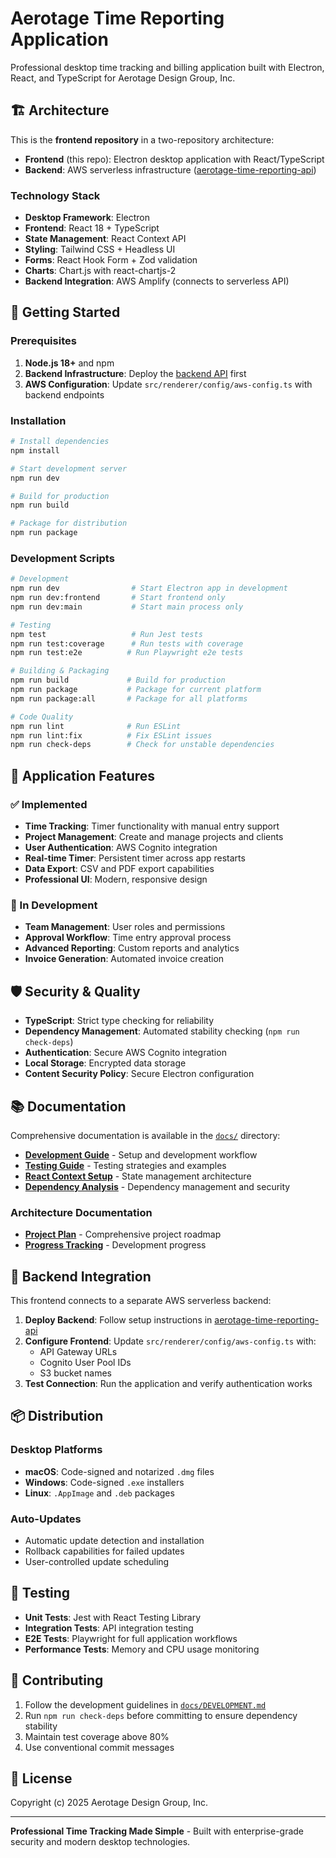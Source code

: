 # Aerotage Time Reporting Application

Professional desktop time tracking and billing application built with Electron, React, and TypeScript for Aerotage Design Group, Inc.

## 🏗️ Architecture

This is the **frontend repository** in a two-repository architecture:

- **Frontend** (this repo): Electron desktop application with React/TypeScript
- **Backend**: AWS serverless infrastructure ([aerotage-time-reporting-api](https://github.com/aerotage/aerotage-time-reporting-api))

### Technology Stack

- **Desktop Framework**: Electron
- **Frontend**: React 18 + TypeScript
- **State Management**: React Context API
- **Styling**: Tailwind CSS + Headless UI
- **Forms**: React Hook Form + Zod validation
- **Charts**: Chart.js with react-chartjs-2
- **Backend Integration**: AWS Amplify (connects to serverless API)

## 🚀 Getting Started

### Prerequisites

1. **Node.js 18+** and npm
2. **Backend Infrastructure**: Deploy the [backend API](https://github.com/aerotage/aerotage-time-reporting-api) first
3. **AWS Configuration**: Update `src/renderer/config/aws-config.ts` with backend endpoints

### Installation

```bash
# Install dependencies
npm install

# Start development server
npm run dev

# Build for production
npm run build

# Package for distribution
npm run package
```

### Development Scripts

```bash
# Development
npm run dev                # Start Electron app in development
npm run dev:frontend       # Start frontend only
npm run dev:main           # Start main process only

# Testing
npm test                   # Run Jest tests
npm run test:coverage      # Run tests with coverage
npm run test:e2e          # Run Playwright e2e tests

# Building & Packaging
npm run build             # Build for production
npm run package           # Package for current platform
npm run package:all       # Package for all platforms

# Code Quality
npm run lint              # Run ESLint
npm run lint:fix          # Fix ESLint issues
npm run check-deps        # Check for unstable dependencies
```

## 📱 Application Features

### ✅ Implemented
- **Time Tracking**: Timer functionality with manual entry support
- **Project Management**: Create and manage projects and clients
- **User Authentication**: AWS Cognito integration
- **Real-time Timer**: Persistent timer across app restarts
- **Data Export**: CSV and PDF export capabilities
- **Professional UI**: Modern, responsive design

### 🚧 In Development
- **Team Management**: User roles and permissions
- **Approval Workflow**: Time entry approval process
- **Advanced Reporting**: Custom reports and analytics
- **Invoice Generation**: Automated invoice creation

## 🛡️ Security & Quality

- **TypeScript**: Strict type checking for reliability
- **Dependency Management**: Automated stability checking (`npm run check-deps`)
- **Authentication**: Secure AWS Cognito integration
- **Local Storage**: Encrypted data storage
- **Content Security Policy**: Secure Electron configuration

## 📚 Documentation

Comprehensive documentation is available in the [`docs/`](./docs/) directory:

- **[Development Guide](./docs/DEVELOPMENT.md)** - Setup and development workflow
- **[Testing Guide](./docs/TESTING.md)** - Testing strategies and examples
- **[React Context Setup](./docs/REACT_CONTEXT_SETUP.md)** - State management architecture
- **[Dependency Analysis](./docs/DEPENDENCY_ANALYSIS.md)** - Dependency management and security

### Architecture Documentation
- **[Project Plan](./AEROTAGE_TIME_APP_PLAN.md)** - Comprehensive project roadmap
- **[Progress Tracking](./aerotage_Time_app_plan_progress.md)** - Development progress

## 🔄 Backend Integration

This frontend connects to a separate AWS serverless backend:

1. **Deploy Backend**: Follow setup instructions in [aerotage-time-reporting-api](https://github.com/aerotage/aerotage-time-reporting-api)
2. **Configure Frontend**: Update `src/renderer/config/aws-config.ts` with:
   - API Gateway URLs
   - Cognito User Pool IDs
   - S3 bucket names
3. **Test Connection**: Run the application and verify authentication works

## 📦 Distribution

### Desktop Platforms
- **macOS**: Code-signed and notarized `.dmg` files
- **Windows**: Code-signed `.exe` installers
- **Linux**: `.AppImage` and `.deb` packages

### Auto-Updates
- Automatic update detection and installation
- Rollback capabilities for failed updates
- User-controlled update scheduling

## 🧪 Testing

- **Unit Tests**: Jest with React Testing Library
- **Integration Tests**: API integration testing
- **E2E Tests**: Playwright for full application workflows
- **Performance Tests**: Memory and CPU usage monitoring

## 🤝 Contributing

1. Follow the development guidelines in [`docs/DEVELOPMENT.md`](./docs/DEVELOPMENT.md)
2. Run `npm run check-deps` before committing to ensure dependency stability
3. Maintain test coverage above 80%
4. Use conventional commit messages

## 📄 License

Copyright (c) 2025 Aerotage Design Group, Inc.

---

**Professional Time Tracking Made Simple** - Built with enterprise-grade security and modern desktop technologies. 
